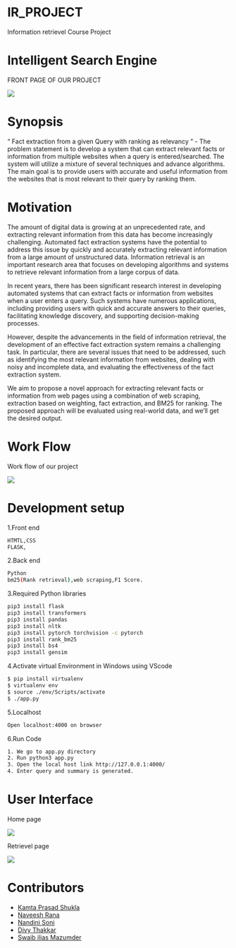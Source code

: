 <h1 align="left">
  IR_PROJECT
</h1>
Information retrievel Course Project

<h1 align="left">
  Intelligent Search Engine
</h1>

FRONT PAGE OF OUR PROJECT

<img src="images/Ir_project_Front_page.png">

<h1 align="left">
  Synopsis
</h1>

“ Fact extraction from a given Query with ranking as relevancy ” - The problem statement is to develop a system that can extract relevant facts or information from multiple websites when a query is entered/searched. The system will utilize a mixture of several techniques and advance algorithms. The main goal is to provide users with accurate and useful information from the websites that is most relevant to their query by ranking them.

<h1 align="left">
  Motivation
</h1>

The amount of digital data is growing at an unprecedented rate, and extracting relevant information from this data has become increasingly challenging. Automated fact extraction systems have the potential to address this issue by quickly and accurately extracting relevant information from a large amount of unstructured data. Information retrieval is an important research area that focuses on developing algorithms and systems to retrieve relevant information from a large corpus of data.

In recent years, there has been significant research interest in developing automated systems that can extract facts or information from websites when a user enters a query. Such systems have numerous applications, including providing users with quick and accurate answers to their queries, facilitating knowledge discovery, and supporting decision-making processes.

However, despite the advancements in the field of information retrieval, the development of an effective fact extraction system remains a challenging task. In particular, there are several issues that need to be addressed, such as identifying the most relevant information from websites, dealing with noisy and incomplete data, and evaluating the effectiveness of the fact extraction system.

We aim to propose a novel approach for extracting relevant facts or information from web pages using a combination of web scraping, extraction based on weighting, fact extraction, and BM25 for ranking. The proposed approach will be evaluated using real-world data, and we’ll get the desired output.


<h1 align="left">
  Work Flow
</h1>

Work flow of our project

<img src="images/ppt_ir.png">

<h1 align="left">
  Development setup
</h1>

1.Front end

```bash
HTMTL,CSS
FLASK,
```
2.Back end

```bash
Python
bm25(Rank retrieval),web scraping,F1 Score.
```
3.Required Python libraries

```bash
pip3 install flask
pip3 install transformers
pip3 install pandas
pip3 install nltk
pip3 install pytorch torchvision -c pytorch
pip3 install rank_bm25
pip3 install bs4
pip3 install gensim
```
4.Activate virtual Environment in Windows using VScode

```bash
$ pip install virtualenv
$ virtualenv env
$ source ./env/Scripts/activate
$ ./app.py
```

5.Localhost

```bash
Open localhost:4000 on browser
```
6.Run Code

```bash
1. We go to app.py directory
2. Run python3 app.py
3. Open the local host link http://127.0.0.1:4000/
4. Enter query and summary is generated.
```
<h1 align="left">
  User Interface
</h1>

Home page


<img src="images/Ir_project_Front_page.png">

Retrievel page


<img src="images/retrievel_img.png">

<h1 align="left">
  Contributors
</h1>

- [Kamta Prasad Shukla](https://github.com/kpshukla123)
- [Naveesh Rana](https://github.com/Naveeshrana22043)
- [Nandini Soni](https://github.com/soninandini)
- [Divy Thakkar](https://github.com/divythakkar111)
- [Swaib ilias Mazumder](https://github.com/swaib22078)
